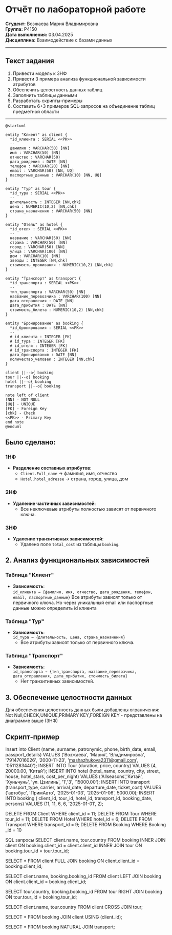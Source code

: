 # Отчёт по лабораторной работе  
**Студент:** Возжаева Мария Владимировна  
**Группа:** Р4150  
**Дата выполнения:** 03.04.2025  
**Дисциплина:** Взаимодействие с базами данных  

---

## Текст задания  
1. Привести модель к 3НФ  
2. Привести 3 примера анализа функциональной зависимости атрибутов  
3. Обеспечить целостность данных таблиц  
4. Заполнить таблицы данными  
5. Разработать скрипты-примеры  
6. Составить 6+3 примеров SQL-запросов на объединение таблиц предметной области  

---

```plantuml
@startuml

entity "Клиент" as client {
  *id_клиента : SERIAL <<PK>>
  --
  фамилия : VARCHAR(50) [NN]
  имя : VARCHAR(50) [NN]
  отчество : VARCHAR(50)
  дата_рождения : DATE [NN]
  телефон : VARCHAR(20) [NN]
  email : VARCHAR(50) [NN, UQ]
  паспортные_данные : VARCHAR(10) [NN, UQ]
}

entity "Тур" as tour {
  *id_тура : SERIAL <<PK>>
  --
  длительность : INTEGER [NN,chk] 
  цена : NUMERIC(10,2) [NN,chk]
  страна_назначения : VARCHAR(50) [NN]
}

entity "Отель" as hotel {
  *id_отеля : SERIAL <<PK>>
  --
  название : VARCHAR(50) [NN]
  страна : VARCHAR(50) [NN]
  город : VARCHAR(50) [NN]
  улица : VARCHAR(100) [NN]
  дом : VARCHAR(10) [NN]
  звезды : INTEGER [NN,chk]
  стоимость_проживания : NUMERIC(10,2) [NN,chk]
}

entity "Транспорт" as transport {
  *id_транспорта : SERIAL <<PK>>
  --
  тип_транспорта : VARCHAR(50) [NN]
  название_перевозчика : VARCHAR(100) [NN]
  дата_отправления : DATE [NN]
  дата_прибытия : DATE [NN]
  стоимость_билета : NUMERIC(10,2) [NN,chk]
}

entity "Бронирование" as booking {
  *id_бронирования : SERIAL <<PK>>
  --
  # id_клиента : INTEGER [FK]
  # id_тура : INTEGER [FK]
  # id_отеля : INTEGER [FK]
  # id_транспорта : INTEGER [FK]
  дата_бронирования : DATE [NN]
  количество_человек : INTEGER [NN,chk]
}

client ||--o{ booking
tour ||--o{ booking
hotel ||--o{ booking
transport ||--o{ booking

note left of client
[NN] - NOT NULL  
[UQ] - UNIQUE  
[FK] - Foreign Key  
[chk] - Check  
<<PK>> - Primary Key  
end note
@enduml
```


## Было сделано:
### 1НФ
- **Разделение составных атрибутов**:
  - `Client.Full_name` → фамилия, имя, отчество
  - `Hotel.hotel_adresse` → страна, город, улица, дом

### 2НФ
- **Удаление частичных зависимостей**:
  - Все неключевые атрибуты полностью зависят от первичного ключа.

### 3НФ
- **Удаление транзитивных зависимостей**:
  - Удалено поле `total_cost` из таблицы `booking`.

## 2. Анализ функциональных зависимостей

### Таблица "Клиент"
- **Зависимость**:  
  `id_клиента → {фамилия, имя, отчество, дата_рождения, телефон, email, паспортные_данные}`
 Все атрибуты зависят только от первичного ключа.
Но через уникальный email или паспортные данные можно определить id клиента


### Таблица "Тур"
- **Зависимость**:  
  `id_тура → {длительность, цена, страна_назначения}`
  - Все атрибуты зависят только от первичного ключа.

### Таблица "Транспорт"
- **Зависимость**:  
  `id_транспорта → {тип_транспорта, название_перевозчика, дата_отправления, дата_прибытия, стоимость_билета}`
  - Нет транзитивных зависимостей.


## 3. Обеспечение целостности данных
Для обеспечения целостность данных были добавлены ограничения: Not Null,CHECK,UNIQUE,PRIMARY KEY,FOREIGN KEY - представлены на диаграмме выше (3НФ)

## Cкрипт-пример

Insert into Client (name, surname, patronymic, phone, birth_date, email, passport_details)
VALUES ('Возжаева', 'Мария', 'Владимировна', '79147016026', '2000-11-23', 'mashazhukova2311@gmail.com', '0511283440');
INSERT INTO Tour (duration, price, country) 
VALUES (4, 20000.00, 'Китай');
INSERT INTO hotel (hotel_name, country, city, street, house, hotel_stars, cost_per_night) 
VALUES ('Allseasons','Китай', 'Хуньчунь', 'ул. Цзилинь', '1','3', '15000.00');
INSERT INTO transport (transport_type, carrier, arrival_date, departure_date, ticket_cost) 
VALUES ('автобус', 'ПримАвто', '2025-01-03', '2025-01-06', 5000.00);
INSERT INTO booking (
    client_id,
    tour_id,
    hotel_id,
    transport_id,
    booking_date,
    persons) 
VALUES (11, 11, 6, 6, '2025-01-01',  2);


DELETE FROM Client 
WHERE client_id = 11;
DELETE FROM Tour 
WHERE tour_id = 11;
DELETE FROM Hotel 
WHERE hotel_id = 6;
DELETE FROM Transport 
WHERE transport_id = 9;
DELETE FROM Booking 
WHERE Booking _id = 10 


SQL запросы
SELECT client.name, tour.country 
FROM booking
INNER JOIN client ON booking.client_id = client.client_id
INNER JOIN tour ON booking.tour_id = tour.tour_id;


SELECT * FROM client
FULL JOIN booking ON client.client_id = booking.client_id;


SELECT client.name, booking.booking_id 
FROM client
LEFT JOIN booking ON client.client_id = booking.client_id;


SELECT tour.country, booking.booking_id 
FROM tour
RIGHT JOIN booking ON tour.tour_id = booking.tour_id;


SELECT client.name, tour.country 
FROM client
CROSS JOIN tour;


SELECT * FROM booking
JOIN client USING (client_id);


SELECT * FROM booking
NATURAL JOIN transport;

